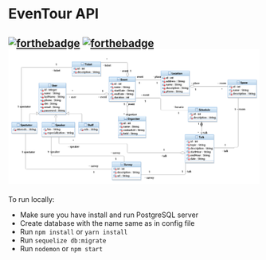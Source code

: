 # EvenTour API
[![forthebadge](https://forthebadge.com/images/badges/built-with-love.svg)](https://forthebadge.com) [![forthebadge](https://forthebadge.com/images/badges/built-by-developers.svg)](https://forthebadge.com)
![](art/evenTour_ClassDiagram.png)
---
To run locally:

- Make sure you have install and run PostgreSQL server
- Create database with the name same as in config file
- Run ```npm install``` or ```yarn install```
- Run ```sequelize db:migrate```
- Run ```nodemon``` or ```npm start```
